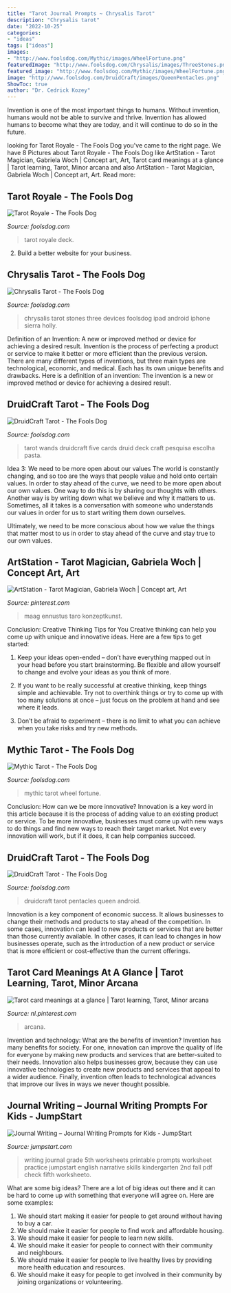 ```yaml
---
title: "Tarot Journal Prompts ~ Chrysalis Tarot"
description: "Chrysalis tarot"
date: "2022-10-25"
categories:
- "ideas"
tags: ["ideas"]
images:
- "http://www.foolsdog.com/Mythic/images/WheelFortune.png"
featuredImage: "http://www.foolsdog.com/Chrysalis/images/ThreeStones.png"
featured_image: "http://www.foolsdog.com/Mythic/images/WheelFortune.png"
image: "http://www.foolsdog.com/DruidCraft/images/QueenPentacles.png"
ShowToc: true
author: "Dr. Cedrick Kozey"
---
```



Invention is one of the most important things to humans. Without invention, humans would not be able to survive and thrive. Invention has allowed humans to become what they are today, and it will continue to do so in the future.

	

		
looking for Tarot Royale - The Fools Dog you've came to the right page. We have 8 Pictures about Tarot Royale - The Fools Dog like ArtStation - Tarot Magician, Gabriela Woch | Concept art, Art, Tarot card meanings at a glance | Tarot learning, Tarot, Minor arcana and also ArtStation - Tarot Magician, Gabriela Woch | Concept art, Art. Read more:
		
    
## Tarot Royale - The Fools Dog

<img loading=lazy src="http://www.foolsdog.com/Royale/images/TheWorld.png" onerror="this.onerror=null;this.src='https://tse2.mm.bing.net/th?id=OIP.Rf2se1IOzEA9LOGP99DRSAHaJ4&amp;pid=15.1';" alt="Tarot Royale - The Fools Dog">

_Source: foolsdog.com_

>tarot royale deck. 

	

2. Build a better website for your business. 

    
## Chrysalis Tarot - The Fools Dog

<img loading=lazy src="http://www.foolsdog.com/Chrysalis/images/ThreeStones.png" onerror="this.onerror=null;this.src='https://tse3.mm.bing.net/th?id=OIP.oxwTr2FGfx0o40Y2ght1vwHaJ4&amp;pid=15.1';" alt="Chrysalis Tarot - The Fools Dog">

_Source: foolsdog.com_

>chrysalis tarot stones three devices foolsdog ipad android iphone sierra holly. 

	

Definition of an Invention: A new or improved method or device for achieving a desired result.
Invention is the process of perfecting a product or service to make it better or more efficient than the previous version. There are many different types of inventions, but three main types are technological, economic, and medical. Each has its own unique benefits and drawbacks. Here is a definition of an invention: 
The invention is a new or improved method or device for achieving a desired result.

    
## DruidCraft Tarot - The Fools Dog

<img loading=lazy src="http://www.foolsdog.com/DruidCraft/images/FiveWands.png" onerror="this.onerror=null;this.src='https://tse2.mm.bing.net/th?id=OIP.IpOM498seKqWuUf8k7_QbgHaJ4&amp;pid=15.1';" alt="DruidCraft Tarot - The Fools Dog">

_Source: foolsdog.com_

>tarot wands druidcraft five cards druid deck craft pesquisa escolha pasta. 

	

Idea 3: We need to be more open about our values
The world is constantly changing, and so too are the ways that people value and hold onto certain values. In order to stay ahead of the curve, we need to be more open about our own values.
One way to do this is by sharing our thoughts with others. Another way is by writing down what we believe and why it matters to us. Sometimes, all it takes is a conversation with someone who understands our values in order for us to start writing them down ourselves.

Ultimately, we need to be more conscious about how we value the things that matter most to us in order to stay ahead of the curve and stay true to our own values.

    
## ArtStation - Tarot Magician, Gabriela Woch | Concept Art, Art

<img loading=lazy src="https://i.pinimg.com/originals/d0/fa/8f/d0fa8f1a03a62ffc4ce70066b3db5bcc.jpg" onerror="this.onerror=null;this.src='https://tse3.mm.bing.net/th?id=OIP.Xu_LF7ToS_9_OR16g2VZVQHaKe&amp;pid=15.1';" alt="ArtStation - Tarot Magician, Gabriela Woch | Concept art, Art">

_Source: pinterest.com_

>maag ennustus taro konzeptkunst. 

	

Conclusion: Creative Thinking Tips for You
Creative thinking can help you come up with unique and innovative ideas. Here are a few tips to get started:
1. Keep your ideas open-ended – don’t have everything mapped out in your head before you start brainstorming. Be flexible and allow yourself to change and evolve your ideas as you think of more.

2. If you want to be really successful at creative thinking, keep things simple and achievable. Try not to overthink things or try to come up with too many solutions at once – just focus on the problem at hand and see where it leads.

3. Don’t be afraid to experiment – there is no limit to what you can achieve when you take risks and try new methods.

    
## Mythic Tarot - The Fools Dog

<img loading=lazy src="http://www.foolsdog.com/Mythic/images/WheelFortune.png" onerror="this.onerror=null;this.src='https://tse2.mm.bing.net/th?id=OIP.CWCHSukvAbh_1c7Glbz8XAHaJ4&amp;pid=15.1';" alt="Mythic Tarot - The Fools Dog">

_Source: foolsdog.com_

>mythic tarot wheel fortune. 

	

Conclusion: How can we be more innovative?
Innovation is a key word in this article because it is the process of adding value to an existing product or service. To be more innovative, businesses must come up with new ways to do things and find new ways to reach their target market. Not every innovation will work, but if it does, it can help companies succeed.

    
## DruidCraft Tarot - The Fools Dog

<img loading=lazy src="http://www.foolsdog.com/DruidCraft/images/QueenPentacles.png" onerror="this.onerror=null;this.src='https://tse3.mm.bing.net/th?id=OIP.duc0Fpi55b4cEP49ExnbHgHaJ4&amp;pid=15.1';" alt="DruidCraft Tarot - The Fools Dog">

_Source: foolsdog.com_

>druidcraft tarot pentacles queen android. 

	

Innovation is a key component of economic success. It allows businesses to change their methods and products to stay ahead of the competition. In some cases, innovation can lead to new products or services that are better than those currently available. In other cases, it can lead to changes in how businesses operate, such as the introduction of a new product or service that is more efficient or cost-effective than the current offerings.

    
## Tarot Card Meanings At A Glance | Tarot Learning, Tarot, Minor Arcana

<img loading=lazy src="https://i.pinimg.com/originals/ed/ed/c2/ededc26bbdd60ad329ab3a278838f1ff.jpg" onerror="this.onerror=null;this.src='https://tse1.mm.bing.net/th?id=OIP.GUUjTf4eg2Aqzkmdg7QHAAHaEK&amp;pid=15.1';" alt="Tarot card meanings at a glance | Tarot learning, Tarot, Minor arcana">

_Source: nl.pinterest.com_

>arcana. 

	

Invention and technology: What are the benefits of invention?
Invention has many benefits for society. For one, innovation can improve the quality of life for everyone by making new products and services that are better-suited to their needs. Innovation also helps businesses grow, because they can use innovative technologies to create new products and services that appeal to a wider audience. Finally, invention often leads to technological advances that improve our lives in ways we never thought possible.

    
## Journal Writing – Journal Writing Prompts For Kids - JumpStart

<img loading=lazy src="http://m.jumpstart.com/JumpstartNew/uploadedFiles/sne/pdf-screenshots/journal-writing.jpg" onerror="this.onerror=null;this.src='https://tse1.mm.bing.net/th?id=OIP.AD6o3piozVKXt9p21cLsMgHaJQ&amp;pid=15.1';" alt="Journal Writing – Journal Writing Prompts for Kids - JumpStart">

_Source: jumpstart.com_

>writing journal grade 5th worksheets printable prompts worksheet practice jumpstart english narrative skills kindergarten 2nd fall pdf check fifth worksheeto. 

	

What are some big ideas?
There are a lot of big ideas out there and it can be hard to come up with something that everyone will agree on. Here are some examples:
1. We should start making it easier for people to get around without having to buy a car.
2. We should make it easier for people to find work and affordable housing.
3. We should make it easier for people to learn new skills.
4. We should make it easier for people to connect with their community and neighbours.
5. We should make it easier for people to live healthy lives by providing more health education and resources.
6. We should make it easy for people to get involved in their community by joining organizations or volunteering.

